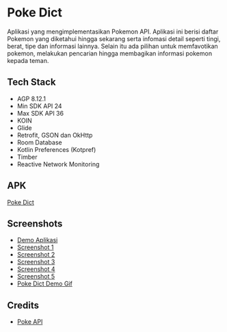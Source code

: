 # Poke Dict
Aplikasi yang mengimplementasikan Pokemon API. Aplikasi ini berisi daftar Pokemon yang diketahui hingga sekarang serta infomasi detail seperti tingi, berat, tipe dan informasi lainnya. 
Selain itu ada pilihan untuk memfavotikan pokemon, melakukan pencarian hingga membagikan informasi pokemon kepada teman.

## Tech Stack
- AGP 8.12.1
- Min SDK API 24
- Max SDK API 36
- KOIN
- Glide
- Retrofit, GSON dan OkHttp
- Room Database
- Kotlin Preferences (Kotpref)
- Timber
- Reactive Network Monitoring

## APK
[Poke Dict](https://github.com/sigitsuryono25/PokeDict/tree/master/apk)

## Screenshots
- [Demo Aplikasi](https://github.com/sigitsuryono25/PokemonInfo/blob/master/screenshots/Screen_recording_20250825_133903.mp4)
- [Screenshot 1](https://github.com/sigitsuryono25/PokeDict/blob/master/screenshots/Screenshot_1756098122.png)
- [Screenshot 2](https://github.com/sigitsuryono25/PokeDict/blob/master/screenshots/Screenshot_1756098132.png)
- [Screenshot 3](https://github.com/sigitsuryono25/PokeDict/blob/master/screenshots/Screenshot_1756098138.png)
- [Screenshot 4](https://github.com/sigitsuryono25/PokeDict/blob/master/screenshots/Screenshot_1756098146.png)
- [Screenshot 5](https://github.com/sigitsuryono25/PokeDict/blob/master/screenshots/Screenshot_1756098153.png)
- [Poke Dict Demo Gif](https://github.com/sigitsuryono25/PokeDict/blob/master/screenshots/poke%20dic.gif)

## Credits
- [Poke API](https://pokeapi.co/)
